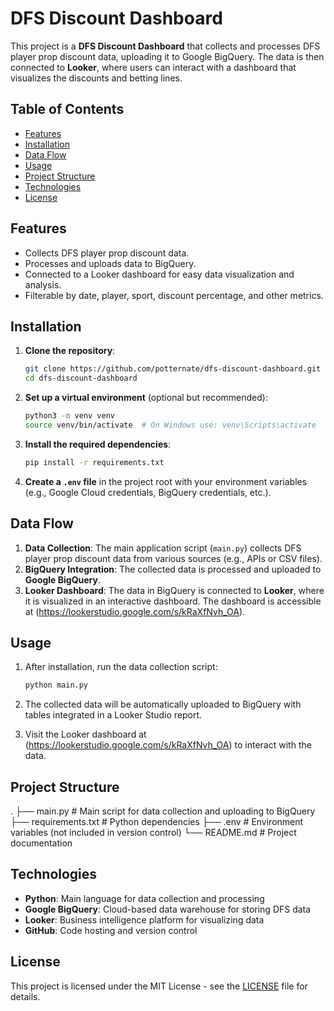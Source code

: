 # DFS Discount Dashboard

This project is a **DFS Discount Dashboard** that collects and processes DFS player prop discount data, uploading it to Google BigQuery. The data is then connected to **Looker**, where users can interact with a dashboard that visualizes the discounts and betting lines.

## Table of Contents
- [Features](#features)
- [Installation](#installation)
- [Data Flow](#data-flow)
- [Usage](#usage)
- [Project Structure](#project-structure)
- [Technologies](#technologies)
- [License](#license)

## Features
- Collects DFS player prop discount data.
- Processes and uploads data to BigQuery.
- Connected to a Looker dashboard for easy data visualization and analysis.
- Filterable by date, player, sport, discount percentage, and other metrics.

## Installation

1. **Clone the repository**:
    ```bash
    git clone https://github.com/potternate/dfs-discount-dashboard.git
    cd dfs-discount-dashboard
    ```

2. **Set up a virtual environment** (optional but recommended):
    ```bash
    python3 -m venv venv
    source venv/bin/activate  # On Windows use: venv\Scripts\activate
    ```

3. **Install the required dependencies**:
    ```bash
    pip install -r requirements.txt
    ```

4. **Create a `.env` file** in the project root with your environment variables (e.g., Google Cloud credentials, BigQuery credentials, etc.).

## Data Flow

1. **Data Collection**: The main application script (`main.py`) collects DFS player prop discount data from various sources (e.g., APIs or CSV files).
2. **BigQuery Integration**: The collected data is processed and uploaded to **Google BigQuery**.
3. **Looker Dashboard**: The data in BigQuery is connected to **Looker**, where it is visualized in an interactive dashboard. The dashboard is accessible at (https://lookerstudio.google.com/s/kRaXfNvh_OA).

## Usage

1. After installation, run the data collection script:
    ```bash
    python main.py
    ```

2. The collected data will be automatically uploaded to BigQuery with tables integrated in a Looker Studio report.

3. Visit the Looker dashboard at (https://lookerstudio.google.com/s/kRaXfNvh_OA) to interact with the data.

## Project Structure

.
├── main.py                  # Main script for data collection and uploading to BigQuery
├── requirements.txt          # Python dependencies
├── .env                      # Environment variables (not included in version control)
└── README.md                 # Project documentation

## Technologies

- **Python**: Main language for data collection and processing
- **Google BigQuery**: Cloud-based data warehouse for storing DFS data
- **Looker**: Business intelligence platform for visualizing data
- **GitHub**: Code hosting and version control

## License

This project is licensed under the MIT License - see the [LICENSE](LICENSE) file for details.
